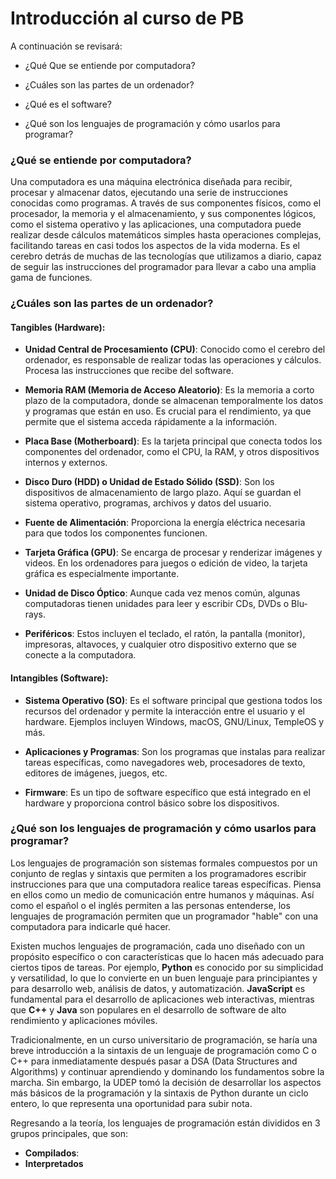 # Introducción al curso de PB

A continuación se revisará:

- ¿Qué Que se entiende por computadora?

- ¿Cuáles son las partes de un ordenador?

- ¿Qué es el software?

- ¿Qué son los lenguajes de programación y cómo usarlos para programar?

### ¿Qué se entiende por computadora?

Una computadora es una máquina electrónica diseñada para recibir, procesar y almacenar datos, ejecutando una serie de instrucciones conocidas como programas. A través de sus componentes físicos, como el procesador, la memoria y el almacenamiento, y sus componentes lógicos, como el sistema operativo y las aplicaciones, una computadora puede realizar desde cálculos matemáticos simples hasta operaciones complejas, facilitando tareas en casi todos los aspectos de la vida moderna. Es el cerebro detrás de muchas de las tecnologías que utilizamos a diario, capaz de seguir las instrucciones del programador para llevar a cabo una amplia gama de funciones.

### ¿Cuáles son las partes de un ordenador?

#### Tangibles **(Hardware)**:

-   **Unidad Central de Procesamiento (CPU)**: Conocido como el cerebro del ordenador, es responsable de realizar todas las operaciones y cálculos. Procesa las instrucciones que recibe del software.
    
-   **Memoria RAM (Memoria de Acceso Aleatorio)**: Es la memoria a corto plazo de la computadora, donde se almacenan temporalmente los datos y programas que están en uso. Es crucial para el rendimiento, ya que permite que el sistema acceda rápidamente a la información.
    
-   **Placa Base (Motherboard)**: Es la tarjeta principal que conecta todos los componentes del ordenador, como el CPU, la RAM, y otros dispositivos internos y externos.
    
-   **Disco Duro (HDD) o Unidad de Estado Sólido (SSD)**: Son los dispositivos de almacenamiento de largo plazo. Aquí se guardan el sistema operativo, programas, archivos y datos del usuario.
    
-   **Fuente de Alimentación**: Proporciona la energía eléctrica necesaria para que todos los componentes funcionen.
    
-   **Tarjeta Gráfica (GPU)**: Se encarga de procesar y renderizar imágenes y videos. En los ordenadores para juegos o edición de video, la tarjeta gráfica es especialmente importante.
    
-   **Unidad de Disco Óptico**: Aunque cada vez menos común, algunas computadoras tienen unidades para leer y escribir CDs, DVDs o Blu-rays.

-   **Periféricos**: Estos incluyen el teclado, el ratón, la pantalla (monitor), impresoras, altavoces, y cualquier otro dispositivo externo que se conecte a la computadora.

#### Intangibles **(Software)**:

-   **Sistema Operativo (SO)**: Es el software principal que gestiona todos los recursos del ordenador y permite la interacción entre el usuario y el hardware. Ejemplos incluyen Windows, macOS, GNU/Linux, TempleOS y más.
    
-   **Aplicaciones y Programas**: Son los programas que instalas para realizar tareas específicas, como navegadores web, procesadores de texto, editores de imágenes, juegos, etc.
    
-   **Firmware**: Es un tipo de software específico que está integrado en el hardware y proporciona control básico sobre los dispositivos.

### ¿Qué son los lenguajes de programación y cómo usarlos para programar?

Los lenguajes de programación son sistemas formales compuestos por un conjunto de reglas y sintaxis que permiten a los programadores escribir instrucciones para que una computadora realice tareas específicas. Piensa en ellos como un medio de comunicación entre humanos y máquinas. Así como el español o el inglés permiten a las personas entenderse, los lenguajes de programación permiten que un programador "hable" con una computadora para indicarle qué hacer.

Existen muchos lenguajes de programación, cada uno diseñado con un propósito específico o con características que lo hacen más adecuado para ciertos tipos de tareas. Por ejemplo, **Python** es conocido por su simplicidad y versatilidad, lo que lo convierte en un buen lenguaje para principiantes y para desarrollo web, análisis de datos, y automatización. **JavaScript** es fundamental para el desarrollo de aplicaciones web interactivas, mientras que **C++** y **Java** son populares en el desarrollo de software de alto rendimiento y aplicaciones móviles.

Tradicionalmente, en un curso universitario de programación, se haría una breve introducción a la sintaxis de un lenguaje de programación como C o C++ para inmediatamente después pasar a DSA (Data Structures and Algorithms) y continuar aprendiendo y dominando los fundamentos sobre la marcha. Sin embargo, la UDEP tomó la decisión de desarrollar los aspectos más básicos de la programación y la sintaxis de Python durante un ciclo entero, lo que representa una oportunidad para subir nota.

Regresando a la teoría, los lenguajes de programación están divididos en 3 grupos principales, que son:
- **Compilados**:
- **Interpretados**